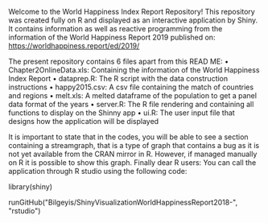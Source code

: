 
Welcome to the World Happiness Index Report Repository!
This repository was created fully on R and displayed as an interactive application by Shiny. It contains information as well as reactive programming from the information of the World Happiness Report 2019 published on: https://worldhappiness.report/ed/2019/

The present repository contains 6 files apart from this READ ME:
•	Chapter2OnlineData.xls: Containing the information of the World Happiness Index Report
•	dataprep.R: The R script with the data construction instructions
•	happy2015.csv: A csv file containing the match of countries and regions
•	melt.xls: A melted dataframe of the population to get a panel data format of the years
•	server.R: The R file rendering and containing all functions to display on the Shinny app
•	ui.R: The user input file that designs how the application will be displayed

It is important to state that in the codes, you will be able to see a section containing a streamgraph, that is a type of graph that contains a bug as it is not yet available from the CRAN mirror in R. However, if managed manually on R it is possible to show this graph. 
Finally dear R users:
You can call the application through R studio using the following code:


library(shiny)


runGitHub("Bilgeyis/ShinyVisualizationWorldHappinessReport2018-", "rstudio")
